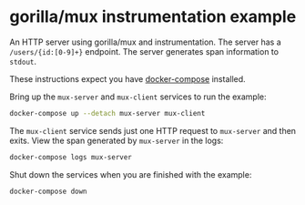 # gorilla/mux instrumentation example

An HTTP server using gorilla/mux and instrumentation. The server has a
`/users/{id:[0-9]+}` endpoint. The server generates span information to
`stdout`.

These instructions expect you have
[docker-compose](https://docs.docker.com/compose/) installed.

Bring up the `mux-server` and `mux-client` services to run the
example:

```sh
docker-compose up --detach mux-server mux-client
```

The `mux-client` service sends just one HTTP request to `mux-server`
and then exits. View the span generated by `mux-server` in the logs:

```sh
docker-compose logs mux-server
```

Shut down the services when you are finished with the example:

```sh
docker-compose down
```
